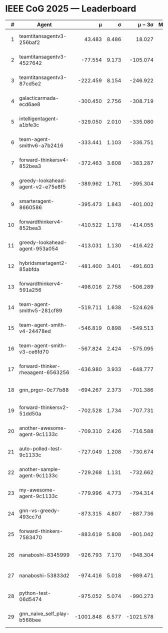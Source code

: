 # IEEE CoG 2025 — Leaderboard

| # | Agent | μ | σ | μ − 3σ | Matches | Updated |
|---:|---|---:|---:|---:|---:|---|
| 1 | teamtitansagentv3-256baf2 | 43.483 | 8.486 | 18.027 | 19636 | 2025-08-24 15:54 |
| 2 | teamtitansagentv3-4527642 | -77.554 | 9.173 | -105.074 | 19250 | 2025-08-24 15:54 |
| 3 | teamtitansagentv3-87cd5e2 | -222.459 | 8.154 | -246.922 | 20346 | 2025-08-24 15:54 |
| 4 | galacticarmada-ecd6ae8 | -300.450 | 2.756 | -308.719 | 18000 | 2025-08-24 15:54 |
| 5 | intelligentagent-a1bfe3c | -329.050 | 2.010 | -335.080 | 16267 | 2025-08-24 15:54 |
| 6 | team-agent-smithv6-a7b2416 | -333.441 | 1.103 | -336.751 | 19200 | 2025-08-24 15:54 |
| 7 | forward-thinkersv4-852bea3 | -372.463 | 3.608 | -383.287 | 15497 | 2025-08-24 15:54 |
| 8 | greedy-lookahead-agent-v2-e75e8f5 | -389.962 | 1.781 | -395.304 | 19710 | 2025-08-24 15:54 |
| 9 | smarteragent-8660586 | -395.473 | 1.843 | -401.002 | 16150 | 2025-08-24 15:54 |
| 10 | forwardthinkerv4-852bea3 | -410.522 | 1.178 | -414.055 | 15789 | 2025-08-24 15:54 |
| 11 | greedy-lookahead-agent-953a054 | -413.031 | 1.130 | -416.422 | 18010 | 2025-08-24 15:54 |
| 12 | hybridsmartagent2-85abfda | -481.400 | 3.401 | -491.603 | 16040 | 2025-08-24 15:54 |
| 13 | forwardthinkerv4-591a256 | -498.016 | 2.758 | -506.289 | 15937 | 2025-08-24 15:54 |
| 14 | team-agent-smithv5-281cf89 | -519.711 | 1.638 | -524.626 | 18760 | 2025-08-24 15:54 |
| 15 | team-agent-smith-v4-24478ed | -546.819 | 0.898 | -549.513 | 19516 | 2025-08-24 15:54 |
| 16 | team-agent-smith-v3-ce6fd70 | -567.824 | 2.424 | -575.095 | 19996 | 2025-08-24 15:54 |
| 17 | forward-thinker-rheaagent-6563256 | -636.980 | 3.933 | -648.777 | 18196 | 2025-08-24 15:54 |
| 18 | gnn_prgcr-0c77b88 | -694.267 | 2.373 | -701.386 | 17040 | 2025-08-24 15:54 |
| 19 | forward-thinkersv2-51dd50a | -702.528 | 1.734 | -707.731 | 18556 | 2025-08-24 15:54 |
| 20 | another-awesome-agent-9c1133c | -709.310 | 2.426 | -716.588 | 20660 | 2025-08-24 15:54 |
| 21 | auto-polled-test-9c1133c | -727.049 | 1.208 | -730.674 | 19940 | 2025-08-24 15:54 |
| 22 | another-sample-agent-9c1133c | -729.268 | 1.131 | -732.662 | 19280 | 2025-08-24 15:54 |
| 23 | my-awesome-agent-9c1133c | -779.996 | 4.773 | -794.314 | 19320 | 2025-08-24 15:54 |
| 24 | gnn-vs-greedy-493cc7d | -873.315 | 4.807 | -887.736 | 15100 | 2025-08-24 15:54 |
| 25 | forward-thinkers-7583470 | -883.619 | 5.808 | -901.042 | 17900 | 2025-08-24 15:54 |
| 26 | nanaboshi-8345999 | -926.793 | 7.170 | -948.304 | 15610 | 2025-08-24 15:54 |
| 27 | nanaboshi-53833d2 | -974.416 | 5.018 | -989.471 | 15080 | 2025-08-24 15:54 |
| 28 | python-test-06d5474 | -975.052 | 5.074 | -990.273 | 15430 | 2025-08-24 15:54 |
| 29 | gnn_naive_self_play-b568bee | -1001.848 | 6.577 | -1021.578 | 15180 | 2025-08-24 15:54 |
